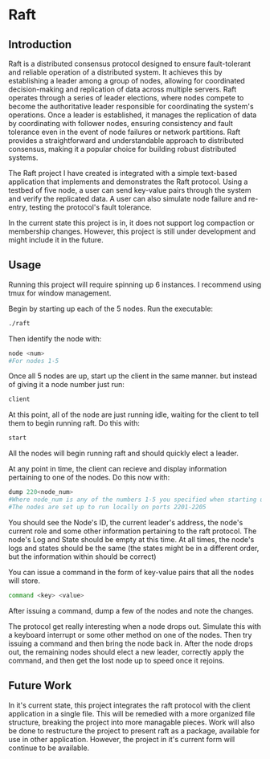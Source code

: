 # Raft

## Introduction
Raft is a distributed consensus protocol designed to ensure fault-tolerant and reliable operation of a distributed system. It achieves this by establishing a leader among a group of nodes, allowing for coordinated decision-making and replication of data across multiple servers. Raft operates through a series of leader elections, where nodes compete to become the authoritative leader responsible for coordinating the system's operations. Once a leader is established, it manages the replication of data by coordinating with follower nodes, ensuring consistency and fault tolerance even in the event of node failures or network partitions. Raft provides a straightforward and understandable approach to distributed consensus, making it a popular choice for building robust distributed systems.

The Raft project I have created is integrated with a simple text-based application that implements and demonstrates the Raft protocol. Using a testbed of five node, a user can send key-value pairs through the system and verify the replicated data. A user can also simulate node failure and re-entry, testing the protocol's fault tolerance. 

In the current state this project is in, it does not support log compaction or membership changes. However, this project is still under development and might include it in the future.

## Usage
Running this project will require spinning up 6 instances. I recommend using tmux for window management.

Begin by starting up each of the 5 nodes. Run the executable:

```bash
./raft
```

Then identify the node with:

```bash
node <num>
#For nodes 1-5
```

Once all 5 nodes are up, start up the client in the same manner. but instead of giving it a node number just run:

```bash
client
```

At this point, all of the node are just running idle, waiting for the client to tell them to begin running raft. Do this with:

```bash
start
```

All the nodes will begin running raft and should quickly elect a leader.

At any point in time, the client can recieve and display information pertaining to one of the nodes. Do this now with:

```bash
dump 220<node_num>
#Where node_num is any of the numbers 1-5 you specified when starting up the node
#The nodes are set up to run locally on ports 2201-2205
```

You should see the Node's ID, the current leader's address, the node's current role and some other information pertaining to the raft protocol. The node's Log and State should be empty at this time. At all times, the node's logs and states should be the same (the states might be in a different order, but the information within should be correct)

You can issue a command in the form of key-value pairs that all the nodes will store.

```bash
command <key> <value>
```

After issuing a command, dump a few of the nodes and note the changes.

The protocol get really interesting when a node drops out. Simulate this with a keyboard interrupt or some other method on one of the nodes. Then try issuing a command and then bring the node back in. After the node drops out, the remaining nodes should elect a new leader, correctly apply the command, and then get the lost node up to speed once it rejoins.

## Future Work
In it's current state, this project integrates the raft protocol with the client application in a single file. This will be remedied with a more organized file structure, breaking the project into more managable pieces. Work will also be done to restructure the project to present raft as a package, available for use in other application. However, the project in it's current form will continue to be available.
